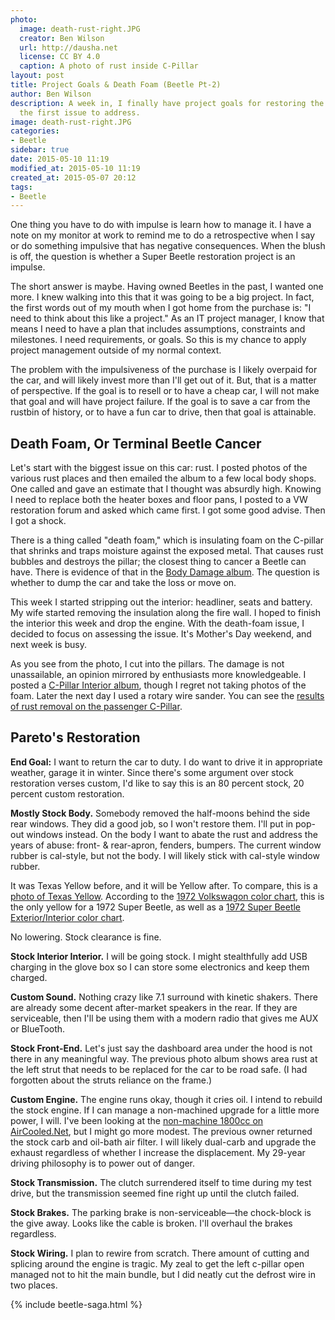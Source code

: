 ```yaml
---
photo:
  image: death-rust-right.JPG
  creator: Ben Wilson
  url: http://dausha.net
  license: CC BY 4.0
  caption: A photo of rust inside C-Pillar
layout: post
title: Project Goals & Death Foam (Beetle Pt-2)
author: Ben Wilson
description: A week in, I finally have project goals for restoring the Beetle, and
  the first issue to address.
image: death-rust-right.JPG
categories:
- Beetle
sidebar: true
date: 2015-05-10 11:19
modified_at: 2015-05-10 11:19
created_at: 2015-05-07 20:12
tags:
- Beetle
---
```

One thing you have to do with impulse is learn how to manage it. I have a note on my monitor at work to remind me to do a retrospective when I say or do something impulsive that has negative consequences. When the blush is off, the question is whether a Super Beetle restoration project is an impulse.

<!-- more -->
The short answer is maybe. Having owned Beetles in the past, I wanted one more. I knew walking into this that it was going to be a big project. In fact, the first words out of my mouth when I got home from the purchase is: "I need to think about this like a project." As an IT project manager, I know that means I need to have a plan that includes assumptions, constraints and milestones. I need requirements, or goals. So this is my chance to apply project management outside of my normal context. 

The problem with the impulsiveness of the purchase is I likely overpaid for the car, and will likely invest more than I'll get out of it. But, that is a matter of perspective. If the goal is to resell or to have a cheap car, I will not make that goal and will have project failure. If the goal is to save a car from the rustbin of history, or to have a fun car to drive, then that goal is attainable.

## Death Foam, Or Terminal Beetle Cancer

Let's start with the biggest issue on this car: rust.
I posted photos of the various rust places and then emailed the album to a few local body shops. One called and gave an estimate that I thought was absurdly high. Knowing I need to replace both the heater boxes and floor pans, I posted to a VW restoration forum and asked which came first. I got some good advise. Then I got a shock.

There is a thing called "death foam," which is insulating foam on the C-pillar that shrinks and traps moisture against the exposed metal. That causes rust bubbles and destroys the pillar; the closest thing to cancer a Beetle can have. There is evidence of that in the [Body Damage album](https://plus.google.com/photos/+BenWilsonAuthor/albums/6142536149285815761). The question is whether to dump the car and take the loss or move on.

This week I started stripping out the interior: headliner, seats and battery. My wife started removing the insulation along the fire wall. I hoped to finish the interior this week and drop the engine. With the death-foam issue, I decided to focus on assessing the issue. It's Mother's Day weekend, and next week is busy.

As you see from the photo, I cut into the pillars. The damage is not unassailable, an opinion mirrored by enthusiasts more knowledgeable. I posted a [C-Pillar Interior album](https://plus.google.com/photos/114291737736524007717/albums/6147003870300315313), though I regret not taking photos of the foam. Later the next day I used a rotary wire sander. You can see the [results of rust removal on the passenger C-Pillar](https://plus.google.com/photos/114291737736524007717/albums/6147003870300315313/6147368943194189186).

## Pareto's Restoration

**End Goal:** I want to return the car to duty. I do want to drive it in appropriate weather, garage it in winter. Since there's some argument over stock restoration verses custom, I'd like to say this is an 80 percent stock, 20 percent custom restoration.

**Mostly Stock Body.** Somebody removed the half-moons behind the side rear windows. They did a good job, so I won't restore them. I'll put in pop-out windows instead. On the body I want to abate the rust and address the years of abuse: front- & rear-apron, fenders, bumpers. The current window rubber is cal-style, but not the body. I will likely stick with cal-style window rubber.

It was Texas Yellow before, and it will be Yellow after. To compare, this is a [photo of Texas Yellow](http://paintref.com/graphics/sample/beetle19722476.jpg). According to the [1972 Volkswagon color chart](http://www.wolfsburgwest.com/colors/ref16.jpg), this is the only yellow for a 1972 Super Beetle, as well as a [1972 Super Beetle Exterior/Interior color chart](http://www.thesamba.com/vw/archives/lit/72superbeetle/back.jpg).

No lowering. Stock clearance is fine.

**Stock Interior Interior.** I will be going stock. I might stealthfully add USB charging in the glove box so I can store some electronics and keep them charged.

**Custom Sound.** Nothing crazy like 7.1 surround with kinetic shakers. There are already some decent after-market speakers in the rear. If they are serviceable, then I'll be using them with a modern radio that gives me AUX or BlueTooth.

**Stock Front-End.** Let's just say the dashboard area under the hood is not there in any meaningful way. The previous photo album shows area rust at the left strut that needs to be replaced for the car to be road safe. (I had forgotten about the struts reliance on the frame.)

**Custom Engine.** The engine runs okay, though it cries oil. I intend to rebuild the stock engine. If I can manage a non-machined upgrade for a little more power, I will. I've been looking at the [non-machine 1800cc on AirCooled.Net](www.aircooled.net/1800cc-vw-engine-no-machine-combo/), but I might go more modest. The previous owner returned the stock carb and oil-bath air filter. I will likely dual-carb and upgrade the exhaust regardless of whether I increase the displacement. My 29-year driving philosophy is to power out of danger.

**Stock Transmission.** The clutch surrendered itself to time during my test drive, but the transmission seemed fine right up until the clutch failed.

**Stock Brakes.** The parking brake is non-serviceable&mdash;the chock-block is the give away. Looks like the cable is broken. I'll overhaul the brakes regardless.

**Stock Wiring.** I plan to rewire from scratch. There amount of cutting and splicing around the engine is tragic. My zeal to get the left c-pillar open managed not to hit the main bundle, but I did neatly cut the defrost wire in two places.

{% include beetle-saga.html %}